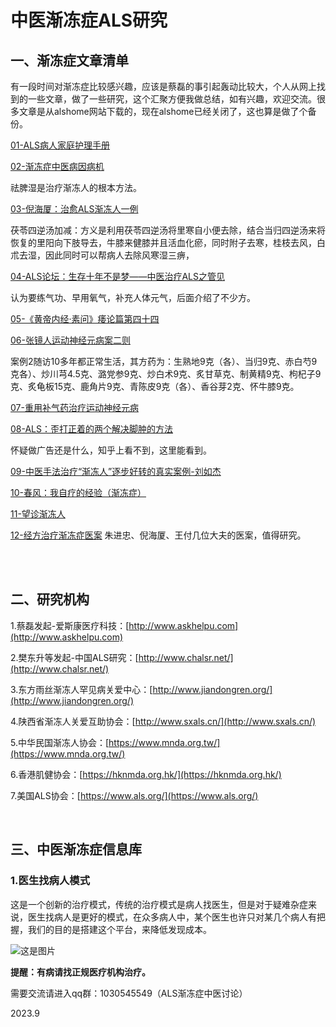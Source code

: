 # 中医渐冻症ALS研究



## 一、渐冻症文章清单


有一段时间对渐冻症比较感兴趣，应该是蔡磊的事引起轰动比较大，个人从网上找到的一些文章，做了一些研究，这个汇聚方便我做总结，如有兴趣，欢迎交流。很多文章是从alshome网站下载的，现在alshome已经关闭了，这也算是做了个备份。

[01-ALS病人家庭护理手册](./渐冻症/01-ALS病人家庭护理手册.md)


[02-渐冻症中医病因病机](./渐冻症/02-渐冻症中医病因病机.md)

祛脾湿是治疗渐冻人的根本方法。

[03-倪海厦：治愈ALS渐冻人一例](./渐冻症/03-倪海厦：治愈ALS渐冻人一例.md)

茯苓四逆汤加减：方义是利用茯苓四逆汤将里寒自小便去除，结合当归四逆汤来将恢复的里阳向下肢导去，牛膝来健膝并且活血化瘀，同时附子去寒，桂枝去风，白朮去湿，因此同时可以帮病人去除风寒湿三痹，

[04-ALS论坛：生存十年不是梦——中医治疗ALS之管见](./渐冻症/04-ALS论坛：生存十年不是梦——中医治疗ALS之管见.md)

认为要练气功、早用氧气，补充人体元气，后面介绍了不少方。

[05-《黄帝内经·素问》痿论篇第四十四](./渐冻症/05-《黄帝内经·素问》痿论篇第四十四.md)

[06-张镜人运动神经元病案二则](./渐冻症/06-张镜人运动神经元病案二则.md)

案例2随访10多年都正常生活，其方药为：生熟地9克（各）、当归9克、赤白芍9克各）、炒川芎4.5克、潞党参9克、炒白术9克、炙甘草克、制黄精9克、枸杞子9克、炙龟板15克、鹿角片9克、青陈皮9克（各）、香谷芽2克、怀牛膝9克。

[07-重用补气药治疗运动神经元病](./渐冻症/07-重用补气药治疗运动神经元病.md)

[08-ALS：歪打正着的两个解决脚肿的方法](./渐冻症/08-ALS：歪打正着的两个解决脚肿的方法.md)

怀疑做广告还是什么，知乎上看不到，这里能看到。

[09-中医手法治疗“渐冻人”逐步好转的真实案例-刘如杰](./渐冻症/09-中医手法治疗“渐冻人”逐步好转的真实案例-刘如杰.md)

[10-春风：我自疗的经验（渐冻症）](./渐冻症/10-春风：我自疗的经验（渐冻症）.md)

[11-望诊渐冻人](./渐冻症/11-望诊渐冻人.md)

[12-经方治疗渐冻症医案](./渐冻症/12-经方治疗渐冻症医案.md)
朱进忠、倪海厦、王付几位大夫的医案，值得研究。

<br/>
<br/>


## 二、研究机构  
1.蔡磊发起-爱斯康医疗科技：[http://www.askhelpu.com](http://www.askhelpu.com)

2.樊东升等发起-中国ALS研究：[http://www.chalsr.net/](http://www.chalsr.net/)

3.东方雨丝渐冻人罕见病关爱中心：[http://www.jiandongren.org/](http://www.jiandongren.org/)

4.陕西省渐冻人关爱互助协会：[http://www.sxals.cn/](http://www.sxals.cn/)

5.中华民国渐冻人协会：[https://www.mnda.org.tw/](https://www.mnda.org.tw/)

6.香港肌健协会：[https://hknmda.org.hk/](https://hknmda.org.hk/)

7.美国ALS协会：[https://www.als.org/](https://www.als.org/)   

&nbsp; 
&nbsp; 
&nbsp; 

## 三、中医渐冻症信息库
### 1.医生找病人模式
这是一个创新的治疗模式，传统的治疗模式是病人找医生，但是对于疑难杂症来说，医生找病人是更好的模式，在众多病人中，某个医生也许只对某几个病人有把握，我们的目的是搭建这个平台，来降低发现成本。

![这是图片](/media/img/philly-magic-garden.jpg "Magic Gardens")




**提醒：有病请找正规医疗机构治疗。**

需要交流请进入qq群：1030545549（ALS渐冻症中医讨论）

2023.9



